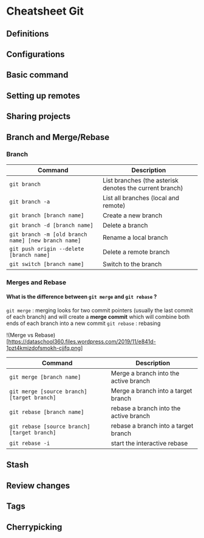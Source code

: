 # Cheatsheet Git

## Definitions


## Configurations


## Basic command



## Setting up remotes



## Sharing projects


## Branch and Merge/Rebase
### Branch
| Command | Description |
| ------- | ----------- |
| `git branch` | List branches (the asterisk denotes the current branch) |
| `git branch -a` | List all branches (local and remote) |
| `git branch [branch name]` | Create a new branch |
| `git branch -d [branch name]` | Delete a branch |
| `git branch -m [old branch name] [new branch name]` | Rename a local branch |
| `git push origin --delete [branch name]` | Delete a remote branch |
| `git switch [branch name]` | Switch to the branch |

### Merges and Rebase
#### What is the difference between `git merge` and `git rebase` ?

`git merge` : merging looks for two commit pointers (usually the last commit of each branch) and will create a **merge commit** which will combine both ends of each branch into a new commit
`git rebase` : rebasing 

!(Merge vs Rebase)[https://dataschool360.files.wordpress.com/2019/11/e841d-1pzt4kmizdofsmokh-cjjfq.png]

| Command | Description |
| ------- | ----------- |
| `git merge [branch name]` | Merge a branch into the active branch |
| `git merge [source branch] [target branch]` | Merge a branch into a target branch |
| `git rebase [branch name]` | rebase a branch into the active branch |
| `git rebase [source branch] [target branch]` | rebase a branch into a target branch |
| `git rebase -i` | start the interactive rebase |



## Stash


## Review changes


## Tags


## Cherrypicking